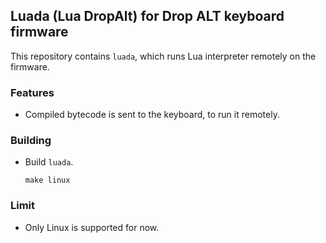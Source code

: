 ## Luada (Lua DropAlt) for Drop ALT keyboard firmware

This repository contains `luada`, which runs Lua interpreter remotely on the firmware.

### Features
* Compiled bytecode is sent to the keyboard, to run it remotely.

### Building
* Build `luada`.
  ```console
  make linux
  ```

### Limit
* Only Linux is supported for now.
